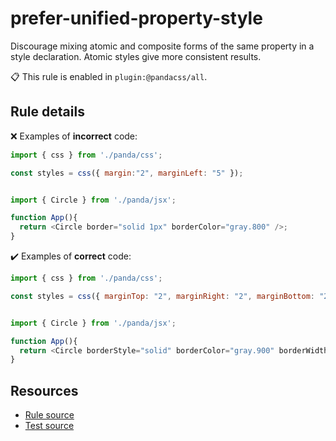 [//]: # (This file is generated by eslint-docgen. Do not edit it directly.)

# prefer-unified-property-style

Discourage mixing atomic and composite forms of the same property in a style declaration. Atomic styles give more consistent results.

📋 This rule is enabled in `plugin:@pandacss/all`.

## Rule details

❌ Examples of **incorrect** code:
```js
import { css } from './panda/css';

const styles = css({ margin:"2", marginLeft: "5" });
```
```js

import { Circle } from './panda/jsx';

function App(){
  return <Circle border="solid 1px" borderColor="gray.800" />;
}
```

✔️ Examples of **correct** code:
```js
import { css } from './panda/css';

const styles = css({ marginTop: "2", marginRight: "2", marginBottom: "2", marginLeft: "5" });
```
```js

import { Circle } from './panda/jsx';

function App(){
  return <Circle borderStyle="solid" borderColor="gray.900" borderWidth="1px" />;
}
```

## Resources

* [Rule source](/plugin/src/rules/prefer-unified-property-style.ts)
* [Test source](/plugin/tests/prefer-unified-property-style.test.ts)
